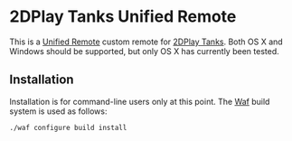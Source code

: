 2DPlay Tanks Unified Remote
===========================

This is a [Unified Remote][] custom remote for [2DPlay Tanks][]. Both OS X and Windows should be supported, but only OS X has currently been tested.

[Unified Remote]: https://www.unifiedremote.com/
[2DPlay Tanks]: http://www.2dplay.com/tanks/tanks-play.htm

Installation
------------

Installation is for command-line users only at this point. The [Waf][] build system is used as follows:

```bash
./waf configure build install
```

[Waf]: https://waf.io/
